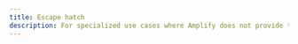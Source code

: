 ```yaml
---
title: Escape hatch
description: For specialized use cases where Amplify does not provide the functionality, you can use the escape hatch to access an AWSS3 low-level client instance. The returned AWSS3 instance is already configured with your access credentials.
---
```


<inline-fragment platform="ios" src="~/lib/storage/fragments/ios/escapehatch.md"></inline-fragment>
<inline-fragment platform="android" src="~/lib/storage/fragments/android/escapehatch.md"></inline-fragment>
